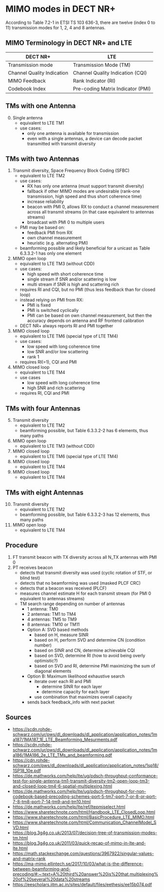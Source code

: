 # MIMO modes in DECT NR+

According to Table 7.2-1 in ETSI TS 103 636-3, there are twelve (index 0 to 11) transmission modes for 1, 2, 4 and 8 antennas.

## MIMO Terminology in DECT NR+ and LTE

| DECT NR+                      | LTE                               |
| ----------------------------- | --------------------------------- |
| Transmission mode             | Transmission Mode (TM)            |
| Channel Quality Indication    | Channel Quality Indication (CQI)  |
| MIMO Feedback                 | Rank Indicator (RI)               |
| Codebook Index                | Pre-coding Matrix Indicator (PMI) |

## TMs with one Antenna
0) Single antenna
    - equivalent to LTE TM1
    - use cases:
        - only one antenna is available for transmission
        - even with a single antennas, a device can decode packet transmitted with transmit diversity

## TMs with two Antennas
1) Transmit diversity, Space Frequency Block Coding (SFBC)
    - equivalent to LTE TM2
    - use cases:
        - RX has only one antenna (must support transmit diversity)
        - fallback if other MIMO modes are undesirable (rank-one transmission, high speed and thus short coherence time)
        - increase reliability
        - beacon with PMI 0, allows RX to conduct a channel measurement across all transmit streams (in that case equivalent to antennas streams)
        - broadcast with PMI 0 to multiple users
    - PMI may be based on:
        - feedback PMI from RX
        - own channel measurement
        - heuristic (e.g. alternating PMI)
    - beamforming possible and likely beneficial for a unicast as Table 6.3.3.2-1 has only one element
2) MIMO open loop
    - equivalent to LTE TM3 (without CDD)
    - use cases:
        - high speed with short coherence time
        - single stream if SNR and/or scattering is low
        - multi stream if SNR is high and scattering rich
    - requires RI and CQI, but no PMI (thus less feedback than for closed loop)
    - instead relying on PMI from RX:
        - PMI is fixed
        - PMI is switched cyclically
        - PMI can be based on own channel measurement, but then the accuracy depends on antenna and RF frontend calibration
    - DECT NR+ always reports RI and PMI together
3) MIMO closed loop
    - equivalent to LTE TM6 (special type of LTE TM4)
    - use cases:
        - low speed with long coherence time
        - low SNR and/or low scattering
        - rank 1
    - requires RI(=1), CQI and PMI
4) MIMO closed loop
    - equivalent to LTE TM4
    - use cases
        - low speed with long coherence time
        - high SNR and rich scattering
    - requires RI, CQI and PMI
    
## TMs with four Antennas
5) Transmit diversity
    - equivalent to LTE TM2
    - beamforming possible, but Table 6.3.3.2-2 has 6 elements, thus many paths
6) MIMO open loop
    - equivalent to LTE TM3 (without CDD)
7) MIMO closed loop
    - equivalent to LTE TM6 (special type of LTE TM4)
8) MIMO closed loop
    - equivalent to LTE TM4
9) MIMO closed loop
    - equivalent to LTE TM4

## TMs with eight Antennas
10) Transmit diversity
    - equivalent to LTE TM2
    - beamforming possible, but Table 6.3.3.2-3 has 12 elements, thus many paths
11) MIMO open loop
    - equivalent to LTE TM4

## Procedure
1) FT transmit beacon with TX diversity across all N_TX antennas with PMI 0
2) PT receives beacon
    - detects that transmit diversity was used (cyclic rotation of STF, or blind test)
    - detects that no beamforming was used (masked PLCF CRC)
    - detects that a beacon was received (PLCF)
    - measures channel estimate H for each transmit stream (for PMI 0 equivalent to antennas streams)
    - TM search range depending on number of antennas
        - 1 antenna: TM0
        - 2 antennas: TM1 to TM4
        - 4 antennas: TM5 to TM9
        - 8 antennas: TM10 or TM11
        - Option A: SVD based methods
            - based on H, measure SINR
            - based on H, perform SVD and determine CN (condition number)
            - based on SINR and CN, determine achievable CQI
            - based on SVD, determine RI (how to avoid being overly optimistic?)
            - based on SVD and RI, determine PMI maximizing the sum of diagonal elements
        - Option B: Maximum likelihood exhaustive search
            - iterate over each RI and PMI
                - determine SINR for each layer
                - determine capacity for each layer
            - use combination that maximizes overall capacity
        - sends back feedback_info with next packet

## Sources
- https://scdn.rohde-schwarz.com/ur/pws/dl_downloads/dl_application/application_notes/1ma187/1MA187_1E_LTE_Beamforming_Mesurments.pdf
- https://scdn.rohde-schwarz.com/ur/pws/dl_downloads/dl_application/application_notes/1ma186/1MA186_2e_LTE_TMs_and_beamforming.pdf
- https://cdn.rohde-schwarz.com/pws/dl_downloads/dl_application/application_notes/1sp18/1SP18_10e.pdf
- https://de.mathworks.com/help/lte/ug/pdsch-throughput-conformance-test-for-single-antenna-tm1-transmit-diversity-tm2-open-loop-tm3-and-closed-loop-tm4-6-spatial-multiplexing.html
- https://de.mathworks.com/help/lte/ug/pdsch-throughput-for-non-codebook-based-precoding-schemes-port-5-tm7-port-7-or-8-or-port-7-8-tm8-port-7-14-tm9-and-tm10.html
- https://de.mathworks.com/help/lte/ref/ltepmiselect.html
- https://www.sharetechnote.com/html/Handbook_LTE_ClosedLoop.html
- https://www.sharetechnote.com/html/BasicProcedure_LTE_MIMO.html
- https://www.sharetechnote.com/html/Communication_ChannelModel_SVD.html
- https://blog.3g4g.co.uk/2013/07/decision-tree-of-transmission-modes-tm.html
- https://blog.3g4g.co.uk/2011/03/quick-recap-of-mimo-in-lte-and-lte.html
- https://math.stackexchange.com/questions/3967922/singular-values-and-matrix-rank
- https://ma-mimo.ellintech.se/2017/10/03/what-is-the-difference-between-beamforming-and-precoding/#:~:text=A%20third%20answer%20is%20that,multiplexing%20of%20several%20data%20streams
- https://eescholars.iitm.ac.in/sites/default/files/eethesis/ee15b074.pdf